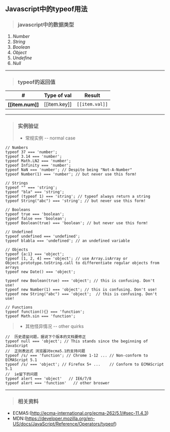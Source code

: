 ## Javascript中的typeof用法

> ### javascript中的数据类型

 1. *Number*
 2. *String*
 3. *Boolean*
 4. *Object*
 5. *Undefine*
 6. *Null*

----

> ### typeof的返回值

<table class="table table-hover">
<thead>
<tr>
<th>#</th>
<th>
<b>Type of</b> <span>val</span></th>
<th>Result</th>
</tr>
</thead>
<tbody ng-controller="typeoflist">
<tr ng-repeat="item in list">
<th>[[item.num]]</th>
<td>[[item.key]]</td>
<td><code>[[item.val]]</code></td>
</tr>
</tbody>
</table>

----

> ### 实例验证
>
> + 常规实例 -- normal case

    // Numbers
    typeof 37 === 'number';
    typeof 3.14 === 'number';
    typeof Math.LN2 === 'number';
    typeof Infinity === 'number';
    typeof NaN === 'number'; // Despite being "Not-A-Number"
    typeof Number(1) === 'number'; // but never use this form!

    // Strings
    typeof "" === 'string';
    typeof "bla" === 'string';
    typeof (typeof 1) === 'string'; // typeof always return a string
    typeof String("abc") === 'string'; // but never use this form!

    // Booleans
    typeof true === 'boolean';
    typeof false === 'boolean';
    typeof Boolean(true) === 'boolean'; // but never use this form!

    // Undefined
    typeof undefined === 'undefined';
    typeof blabla === 'undefined'; // an undefined variable

    // Objects
    typeof {a:1} === 'object';
    typeof [1, 2, 4] === 'object'; // use Array.isArray or Object.prototype.toString.call to differentiate regular objects from arrays
    typeof new Date() === 'object';

    typeof new Boolean(true) === 'object'; // this is confusing. Don't use!
    typeof new Number(1) === 'object'; // this is confusing. Don't use!
    typeof new String("abc") === 'object';  // this is confusing. Don't use!

    // Functions
    typeof function(){} === 'function';
    typeof Math.sin === 'function';
> + 其他怪异情况 -- other quirks

    //  历史遗留问题，据说下个版本的文档要修正
    typeof null === 'object'; // This stands since the beginning of JavaScript
    //  正则表达式 浏览器对ecma5.1的支持问题
    typeof /s/ === 'function'; // Chrome 1-12 ... // Non-conform to ECMAScript 5.1
    typeof /s/ === 'object'; // Firefox 5+ ...    // Conform to ECMAScript 5.1
    //  ie留下的问题
    typeof alert === 'object'   // IE6/7/8
    typeof alert === 'function'   // other broswer

----

> ### 相关资料

+ ECMA5:(http://ecma-international.org/ecma-262/5.1/#sec-11.4.3)
+ MDN:(https://developer.mozilla.org/en-US/docs/JavaScript/Reference/Operators/typeof)
